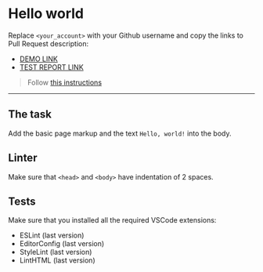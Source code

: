 # Hello world

Replace `<your_account>` with your Github username and copy the links to Pull Request description:
- [DEMO LINK](https://Daryna-Kukharets.github.io/layout_hello-world/)
- [TEST REPORT LINK](https://Daryna-Kukharets.github.io/layout_hello-world/report/html_report/)

> Follow [this instructions](https://mate-academy.github.io/layout_task-guideline/#how-to-solve-the-layout-tasks-on-github)
___

## The task

Add the basic page markup and the text `Hello, world!` into the body.

## Linter

Make sure that `<head>` and `<body>` have indentation of 2 spaces.

## Tests

Make sure that you installed all the required VSCode extensions:

- ESLint (last version)
- EditorConfig (last version)
- StyleLint (last version)
- LintHTML (last version)
